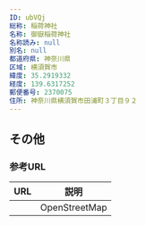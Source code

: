 ```yaml
---
ID: ubVQj
総称: 稲荷神社
名称: 御嶽稲荷神社
名称読み: null
別名: null
都道府県: 神奈川県
区域: 横須賀市
緯度: 35.2919332
経度: 139.6317252
郵便番号: 2370075
住所: 神奈川県横須賀市田浦町３丁目９２
---
```


## その他

### 参考URL

| URL | 説明          |
| --- | ------------- |
|     | OpenStreetMap |

